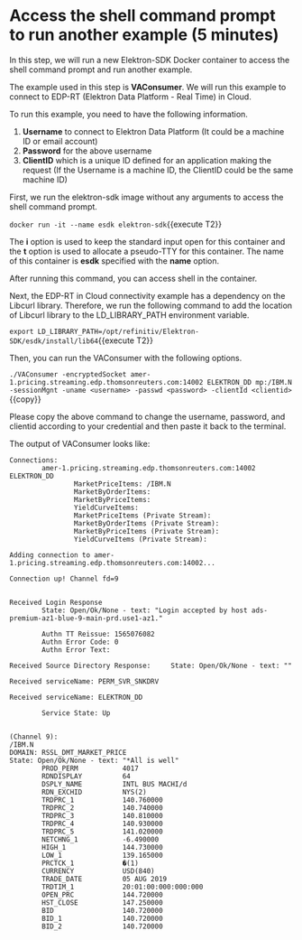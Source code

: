 # Access the shell command prompt to run another example (5 minutes)

In this step, we will run a new Elektron-SDK Docker container to access the shell command prompt and run another example.

The example used in this step is **VAConsumer**. We will run this example to connect to EDP-RT (Elektron Data Platform - Real Time) in Cloud. 

To run this example, you need to have the following information.

1. **Username** to connect to Elektron Data Platform (It could be a machine ID or email account)
2. **Password** for the above username
3. **ClientID** which is a unique ID defined for an application making the request (If the Username is a machine ID, the ClientID could be the same machine ID)

First, we run the elektron-sdk image without any arguments to access the shell command prompt.

`docker run -it --name esdk elektron-sdk`{{execute T2}}

The **i** option is used to keep the standard input open for this container and the **t** option is used to allocate a pseudo-TTY for this container. The name of this container is **esdk** specified with the **name** option.

After running this command, you can access shell in the container.

Next, the EDP-RT in Cloud connectivity example has a dependency on the Libcurl library. Therefore, we run the following command to add the location of Libcurl library to the LD_LIBRARY_PATH environment variable.

`export LD_LIBRARY_PATH=/opt/refinitiv/Elektron-SDK/esdk/install/lib64`{{execute T2}}

Then, you can run the VAConsumer with the following options.

`./VAConsumer -encryptedSocket amer-1.pricing.streaming.edp.thomsonreuters.com:14002 ELEKTRON_DD mp:/IBM.N -sessionMgnt -uname <username> -passwd <password> -clientId <clientid>`{{copy}}

Please copy the above command to change the username, password, and clientid according to your credential and then paste it back to the terminal.
  
The output of VAConsumer looks like:

```
Connections:
        amer-1.pricing.streaming.edp.thomsonreuters.com:14002 ELEKTRON_DD
                MarketPriceItems: /IBM.N
                MarketByOrderItems:
                MarketByPriceItems:
                YieldCurveItems:
                MarketPriceItems (Private Stream):
                MarketByOrderItems (Private Stream):
                MarketByPriceItems (Private Stream):
                YieldCurveItems (Private Stream):

Adding connection to amer-1.pricing.streaming.edp.thomsonreuters.com:14002...

Connection up! Channel fd=9


Received Login Response
        State: Open/Ok/None - text: "Login accepted by host ads-premium-az1-blue-9-main-prd.use1-az1."

        Authn TT Reissue: 1565076082
        Authn Error Code: 0
        Authn Error Text:

Received Source Directory Response:     State: Open/Ok/None - text: ""

Received serviceName: PERM_SVR_SNKDRV

Received serviceName: ELEKTRON_DD

        Service State: Up


(Channel 9):
/IBM.N
DOMAIN: RSSL_DMT_MARKET_PRICE
State: Open/Ok/None - text: "*All is well"
        PROD_PERM           4017
        RDNDISPLAY          64
        DSPLY_NAME          INTL BUS MACHI/d
        RDN_EXCHID          NYS(2)
        TRDPRC_1            140.760000
        TRDPRC_2            140.740000
        TRDPRC_3            140.810000
        TRDPRC_4            140.930000
        TRDPRC_5            141.020000
        NETCHNG_1           -6.490000
        HIGH_1              144.730000
        LOW_1               139.165000
        PRCTCK_1            �(1)
        CURRENCY            USD(840)
        TRADE_DATE          05 AUG 2019
        TRDTIM_1            20:01:00:000:000:000
        OPEN_PRC            144.720000
        HST_CLOSE           147.250000
        BID                 140.720000
        BID_1               140.720000
        BID_2               140.720000
```


